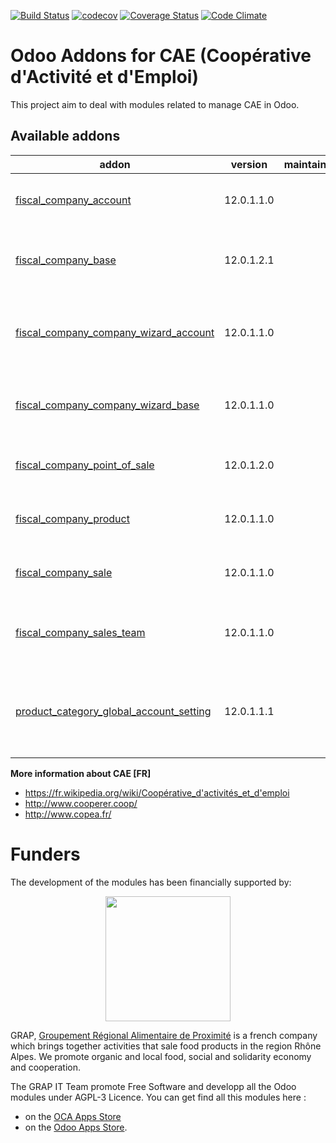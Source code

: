[![Build Status](https://travis-ci.org/odoo-cae/odoo-addons-cae.svg?branch=12.0)](https://travis-ci.org/odoo-cae/odoo-addons-cae)
[![codecov](https://codecov.io/gh/odoo-cae/odoo-addons-cae/branch/12.0/graph/badge.svg)](https://codecov.io/gh/odoo-cae/odoo-addons-cae)
[![Coverage Status](https://coveralls.io/repos/odoo-cae/odoo-addons-cae/badge.png?branch=12.0)](https://coveralls.io/r/odoo-cae/odoo-addons-cae?branch=12.0)
[![Code Climate](https://codeclimate.com/github/odoo-cae/odoo-addons-cae/badges/gpa.svg)](https://codeclimate.com/github/odoo-cae/odoo-addons-cae)


Odoo Addons for CAE (Coopérative d'Activité et d'Emploi)
========================================================

This project aim to deal with modules related to manage CAE in Odoo.

[//]: # (addons)

Available addons
----------------
addon | version | maintainers | summary
--- | --- | --- | ---
[fiscal_company_account](fiscal_company_account/) | 12.0.1.1.0 |  | Glue Module between CAE and Account modules
[fiscal_company_base](fiscal_company_base/) | 12.0.1.2.1 |  | Manage CAE (Cooperatives of Activities and Employment)
[fiscal_company_company_wizard_account](fiscal_company_company_wizard_account/) | 12.0.1.1.0 |  | Glue Module between CAE and Company Wizard - Account modules
[fiscal_company_company_wizard_base](fiscal_company_company_wizard_base/) | 12.0.1.1.0 |  | Glue Module between CAE and Company Wizard - Base modules
[fiscal_company_point_of_sale](fiscal_company_point_of_sale/) | 12.0.1.2.0 |  | Glue Module between CAE and Point of Sale modules
[fiscal_company_product](fiscal_company_product/) | 12.0.1.1.0 |  | Glue Module between CAE and Product modules
[fiscal_company_sale](fiscal_company_sale/) | 12.0.1.1.0 |  | Glue Module between CAE and Sale modules
[fiscal_company_sales_team](fiscal_company_sales_team/) | 12.0.1.1.0 |  | Glue Module between CAE and Sales Team modules
[product_category_global_account_setting](product_category_global_account_setting/) | 12.0.1.1.1 |  | Propagate Accouting settings of product categories for all the companies

[//]: # (end addons)

**More information about CAE [FR]**

* https://fr.wikipedia.org/wiki/Coopérative_d'activités_et_d'emploi
* http://www.cooperer.coop/
* http://www.copea.fr/


# Funders

The development of the modules has been financially supported by:

<p align="center">
   <img src="http://www.grap.coop/wp-content/uploads/2016/11/GRAP.png" width="200"/>
</p>

GRAP, [Groupement Régional Alimentaire de Proximité](http://www.grap.coop) is a
french company which brings together activities that sale food products in the
region Rhône Alpes. We promote organic and local food, social and solidarity
economy and cooperation.

The GRAP IT Team promote Free Software and developp all the Odoo modules under
AGPL-3 Licence. You can get find all this modules here :
* on the [OCA Apps Store](https://odoo-community.org/shop?&search=GRAP)
* on the [Odoo Apps Store](https://www.odoo.com/apps/modules/browse?author=GRAP).

